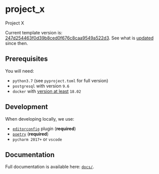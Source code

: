 # project_x

Project X

 Current template version is: [247d254463f0d39b8ced0f676c8caa9549a522d3](https://github.com/wemake-services/wemake-django-template/tree/247d254463f0d39b8ced0f676c8caa9549a522d3). See what is [updated](https://github.com/wemake-services/wemake-django-template/compare/247d254463f0d39b8ced0f676c8caa9549a522d3...master) since then.


## Prerequisites

You will need:

- `python3.7` (see `pyproject.toml` for full version)
- `postgresql` with version `9.6`
- `docker` with [version at least](https://docs.docker.com/compose/compose-file/#compose-and-docker-compatibility-matrix) `18.02`


## Development

When developing locally, we use:

- [`editorconfig`](http://editorconfig.org/) plugin (**required**)
- [`poetry`](https://github.com/python-poetry/poetry) (**required**)
- `pycharm 2017+` or `vscode`


## Documentation

Full documentation is available here: [`docs/`](docs).
